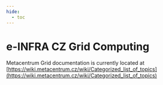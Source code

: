 ```yaml
---
hide:
  - toc
---
```


# e-INFRA CZ Grid Computing

Metacentrum Grid documentation is currently located at [https://wiki.metacentrum.cz/wiki/Categorized_list_of_topics](https://wiki.metacentrum.cz/wiki/Categorized_list_of_topics)
